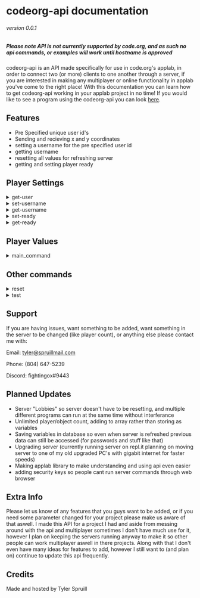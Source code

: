 codeorg-api         documentation
=================================
###### version 0.0.1
##### Please note API is not currently supported by code.org, and as such no api commands, or examples will work until hostname is approved

codeorg-api is an API made specifically for use in code.org's applab, in order to connect two (or more) clients to one another through a server, 
if you are interested in making any multiplayer or online functionality in applab you've come to the right place! With this documentation you can learn how to get codeorg-api working in your applab project in no time! If you would like to see a program using the codeorg-api you can look [here](https://studio.code.org/projects/applab/yBNFOu6mZku55fLM-Knyw7RjCfnahbN7UVAXi2vt398).

Features
--------

- Pre Specified unique user id's
- Sending and recieving x and y coordinates
- setting a username for the pre specified user id
- getting username
- resetting all values for refreshing server
- getting and setting player ready

Player Settings
---------------
<details><summary>get-user</summary>
  
  <h1>get-user</h1>
  
  <h3>takes 0 params, returns 1 JSON</h3>
  
The first thing you need to do is get your user_id, you can do this using get-user which will return either P1, P2, or higher depending on the server size, which
is pre-set in the server's code, in order to get the server-size changed temporarily for your project contact support. If there are no users available get-user
will then return FULL.

<br>
<br>
URL:
<br>
  <code style="bgcolor=#525252">https://codeorg-api.com/server/get-user</code>
<br>
<br>
Example:
<br>
<code>
  startWebRequest("https://codeorg-api.com/server/get-user", function(content) {
    user = content;
    console.log("completed " + content);
  });
  </code>
</details>

<details><summary>set-username</summary>
  
  <h1>set-username</h1>
  
  <h3>takes 2 params, returns 1 JSON</h3>
  
set-username is the command used to set the username of a specific user id. It uses the user given from get-user, and it also takes another input which is what
the username would be set to, in most cases it would just be whatever the user input in the username/displayname text input but of course usecase can vary
and some people may set-username in their code with no input from the user, depending on what they need. As long as there are no errors calling set-username
will output "set username"

<br>
<br>
URL:
<br>
  <code>https://codeorg-api.com/server/set-username{PLAYER}[USERNAME]</code>
<br>
in the url player would be the user assigned from get-user, for example P1. USERNAME would be the username that is being set, for example what a user would
input in the display-name box.
<br>
<br>
Example:
<br>
<code>
  startWebRequest("https://codeorg-api.com/server/set-username{"+user+"}["+getText("username_input")+"]", function(content) {
    console.log("completed " + content);
  });
  </code>
 <br>
in this example username_input would be the text input of wherever your client is setting their username.
</details>

<details><summary>get-username</summary>
  
  <h1>get-username</h1>
  
  <h3>takes 1 params, returns 1 JSON</h3>
  
get-username is the command used for getting the username of a user ID, currently the server is only set up for two players and when get-username is run
the user from get-user is given as input, and then get-username returns the opposite users username. For example if you were given P1 and you called get-username
you would get P2's username, and if you were given P2 and called get-username you would be given P1's username. If your program requires multiple users
then contact support and we may be able to temporarily change the server properties to fit your needs.

<br>
<br>
URL:
<br>
  <code>https://codeorg-api.com/server/set-username{"+user+"}"</code>
<br>
in the URL user would be the user assigned from get-user
<br>
<br>
Example:
<br>
<code>
  startWebRequest("https://codeorg-api.com/server/set-username{"+user+"}", function(content) {
    other_username = content
  });
 </code>
 <br>
in this example other_username is the variable that you set the output of set-username to that way you can do whatever you need with the other player's username
</details>

<details><summary>set-ready</summary>
  
<h1>set-ready</h1>
  
<h3>takes 1 params, returns 1 JSON</h3>
  
  
The command that sets the property ready to true for specified user id, it takes one input which is the user from get-user, if there are no errors when it is called
  it returns "set to ready"

<br>
<br>
URL:
<br>
  <code>https://codeorg-api.com/server/set-ready{"+user+"}"</code>
<br>
in the URL user would be the user assigned from get-user

<br>
<br>
Example:
<br>
<code>
  startWebRequest("https://codeorg-api.com/server/set-ready{"+user+"}", function(content) {
    console.log("completed " + content);
  });
</code>
</details>

<details><summary>get-ready</summary>
  
  <h1>get-ready</h1>
  
  <h3>takes 1 params, returns 1 JSON</h3>

  
get-ready is the command used to check if a certain user is ready, it takes one input which is the client user's input given from get-user, it then gets the opposit
users ready status and returns that, for example if you are given P1 it would get P2's ready status and return either True or False

<br>
<br>
URL:
<br>
  <code>https://codeorg-api.com/server/get-ready{"+user+"}"</code>
<br>
in the example user would be the user assigned from get-user
<br>
<br>
Example:
<br>
<code>
  startWebRequest("https://codeorg-api.com/server/get-ready{"+user+"}", function(content) {
    other_ready = content
    console.log("completed " + content);
  });
  </code>
<br>
in this example other_ready would be the variable defining if the opposite user is ready or not, then you can use it how you need
</details>

Player Values
-------------
<details><summary>main_command</summary>

  <h1>main_command</h1>
  
  <h3>takes 2 params, returns 1 JSON</h3>


Unlike all the other commands in player settings player values doesn't have a set command, if there is no matching command then the server automatically assumes
that you are trying to get/change player values, also unlike the other commands, in order to make server communication as fast as possible it is a get and post
command all in one. You have two inputs consisting of your user, and a list containing the players x and y coordinates, then the output is the opposite players
x and y, this makes it so rather than making a get and set request (like get-user and set-user or get-ready and set-ready) it can do it in one command, this
is especially important as this command will (most likely) be used to update x and y of the opposite player (depending on use case of course) so by combining
this into one command will decrease the time it takes to make one game loop, and in turn increase the frame rate.

<br>
<br>
URL:
<br>
  <code>https://codeorg-api.com/server/{"+user+"}(x,y)"</code>
<br>
in the example user would be the user assigned from get-user
<br>
<br>
Example:
<br>
<code>
  var player_pos;
  timedLoop(20, function(){
    if(user == "P1"){
      player_pos = "("+getXPosition("P1_img")+","+getYPosition("P1_img")+")";
    }
    else if(user == "P2"){
      player_pos = "("+getXPosition("P2_img")+","+getYPosition("P2_img")+")";
    }
    startWebRequest("https://codeorg-api.com/server/{"+user+"}["+player_pos, function(content) {
      if(user != "P1"){
        setProperty("P2_img","x",parseInt(content.substring("[",",")));
        setProperty("P2_img","y",parseInt(content.substring(",","]")));
      }
      else if(user == "P2"){
        setProperty("P1_img","x",parseInt(content.substring("[",",")));
        setProperty("P1_img","y",parseInt(content.substring(",","]")));
      }
    });
    
  });
</code>
<br>
in example this P1_img and P2_img are the elements representing each player, they don't have to be images, that's just what I decided to use.
</details>
 
Other commands
--------------
<details><summary>reset</summary>
  
  <h1>reset</h1>
  
  <h3>takes 0 params, returns 1 JSON</h3>
  
Command use to reset all data to defaults
<br>
<br>
URL:
<br>
  <code>https://codeorg-api.com/server/reset</code>

<br>
<br>
Example:
<br>
<code>
  startWebRequest("https://codeorg-api.com/server/reset", function(content) {
    console.log("completed " + content);
  });
</code>
</details>

<details><summary>test</summary>
  
  <h1>test</h1>
  
  <h3>takes 0 params, returns 1 JSON</h3>
  
  
Just a command to check that the server is running, and that getting data is working, and all that, returns "Hello world!" on run

<br>
<br>
URL:
<br>
  <code>https://codeorg-api.com/test</code>
<br>
<br>
Example:
<br>
<code>
  startWebRequest("https://codeorg-api.com/test", function(content) {
    console.log("completed " + content);
  });
  </code>
</details> 

Support
-------

If you are having issues, want something to be added, want something in the server to be changed (like player count), or anything else please contact me with:


Email: tyler@spruillmail.com


Phone: (804) 647-5239


Discord: fightingox#9443

Planned Updates
---------------
- Server "Lobbies" so server doesn't have to be resetting, and multiple different programs can run at the same time without interferance
- Unlimited player/object count, adding to array rather than storing as variables
- Saving variables in database so even when server is refreshed previous data can still be accessed (for passwords and stuff like that)
- Upgrading server (currently running server on repl.it planning on moving server to one of my old upgraded PC's with gigabit internet for faster speeds)
- Making applab library to make understanding and using api even easier
- adding security keys so people cant run server commands through web browser

Extra Info
----------

Please let us know of any features that you guys want to be added, or if you need some parameter changed for your project please make us aware of that aswell.
I made this API for a project I had and aside from messing around with the api and multiplayer sometimes I don't have much use for it, however I plan on
keeping the servers running anyway to make it so other people can work multiplayer aswell in there projects. Along with that I don't even have many ideas for
features to add, however I still want to (and plan on) continue to update this api frequently.

Credits
-------

Made and hosted by Tyler Spruill
